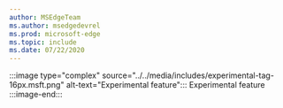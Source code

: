 ```yaml
---
author: MSEdgeTeam
ms.author: msedgedevrel
ms.prod: microsoft-edge
ms.topic: include
ms.date: 07/22/2020
---
```

:::image type="complex" source="../../media/includes/experimental-tag-16px.msft.png" alt-text="Experimental feature":::
   Experimental feature
:::image-end:::  

<!-- links -->  
